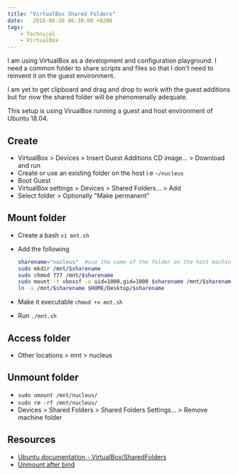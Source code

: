 ```yaml
---
title: "VirtualBox Shared Folders"
date:   2018-06-26 06:30:00 +0200
tags:
    - Technical
    - VirtualBox
---
```


I am using VirtualBox as a development and configuration playground. I need a common folder to share scripts and files so that I don't need to reinvent it on the guest environment.

I am yet to get clipboard and drag and drop to work with the guest additions but for now the shared folder will be phenomenally adequate.

This setup is using VirualBox running a guest and host environment of Ubuntu 18.04.

## Create

* VirtualBox > Devices > Insert Guest Additions CD image... > Download and run
* Create or use an existing folder on the host i.e `~/nucleus`
* Boot Guest
* VirtualBox settings > Devices > Shared Folders... > Add
* Select folder > Optionally "Make permanent"

## Mount folder

* Create a bash `vi mnt.sh`
* Add the following

    ```sh
    sharename="nucleus"  #use the name of the folder on the host machine
    sudo mkdir /mnt/$sharename
    sudo chmod 777 /mnt/$sharename
    sudo mount -t vboxsf -o uid=1000,gid=1000 $sharename /mnt/$sharename
    ln -s /mnt/$sharename $HOME/Desktop/$sharename
    ```

* Make it executable `chmod +x mnt.sh`
* Run `./mnt.sh`

## Access folder

* Other locations > mnt > nucleus

## Unmount folder

* `sudo umount /mnt/nucleus/`
* `sudo rm -rf /mnt/nucleus/`
* Devices > Shared Folders > Shared Folders Settings... > Remove machine folder

## Resources

* [Ubuntu documentation - VirtualBox/SharedFolders](https://help.ubuntu.com/community/VirtualBox/SharedFolders)
* [Unmount after bind](https://askubuntu.com/questions/156667/how-to-unmount-after-using-mount-bind-option)